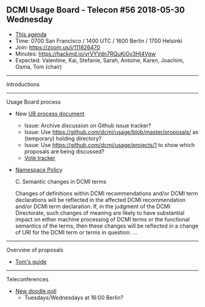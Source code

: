 ## DCMI Usage Board - Telecon #56 2018-05-30 Wednesday

* [This agenda](https://github.com/dcmi/usage/blob/master/minutes/2018/2018-05-30.dcub-telecon-agenda.md)
* Time: 0700 San Francisco / 1400 UTC / 1600 Berlin / 1700 Helsinki
* Join: https://zoom.us/j/111826470
* Minutes: https://hackmd.io/yrVYVdn7RQuKjGy3HI4Vgw
* Expected: Valentine, Kai, Stefanie, Sarah, Antoine, Karen, Joachim, Osma, Tom (chair)

------------
Introductions

------------
Usage Board process

* New [UB process document](https://github.com/dcmi/usage/blob/master/documents/process/index.md)
  * Issue: Archive discussion on Github issue tracker?
  * Issue: Use https://github.com/dcmi/usage/blob/master/proposals/ as (temporary) holding directory?
  * Issue: Use https://github.com/dcmi/usage/projects/1 to show which proposals are being discussed?
  * [Vote tracker](https://github.com/dcmi/usage/blob/master/proposals/VOTING.md)

* [Namespace Policy](http://dublincore.org/documents/2007/07/02/dcmi-namespace/)

    C. Semantic changes in DCMI terms

    Changes of definitions within DCMI recommendations and/or DCMI term
    declarations will be reflected in the affected DCMI recommendation and/or
    DCMI term declaration. If, in the judgment of the DCMI Directorate, such
    changes of meaning are likely to have substantial impact on either machine
    processing of DCMI terms or the functional semantics of the terms, then
    these changes will be reflected in a change of URI for the DCMI term or
    terms in question. ...

------------
Overview of proposals

* [Tom's guide](https://github.com/dcmi/usage/blob/master/proposals/GUIDE_TO_PROPOSALS.md)

------------
Teleconferences

* [New doodle poll](https://doodle.com/poll/4cna82z36qabx9zh)
  * Tuesdays/Wednesdays at 16:00 Berlin?

